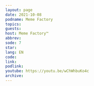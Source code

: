 ```yaml
---
layout: page
date: 2021-10-08
podname: Meme Factory
topics: 
guests: 
host: Meme Factory™
abbrev: 
sode: 7
star: 
lang: EN
code: 
link: 
podlink: 
youtube: https://youtu.be/wChWhbuKo4c
archive: 
---
```

